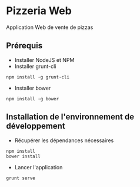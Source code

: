 # Pizzeria Web
Application Web de vente de pizzas

## Prérequis
* Installer NodeJS et NPM
* Installer grunt-cli
```
npm install -g grunt-cli
```
* Installer bower
```
npm install -g bower
```

## Installation de l'environnement de développement
* Récupérer les dépendances nécessaires
```
npm install
bower install
```
* Lancer l'application
```
grunt serve
```
